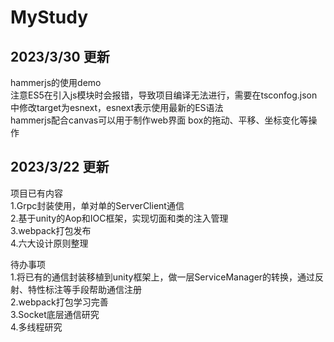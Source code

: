 # MyStudy
## 2023/3/30 更新
hammerjs的使用demo  
注意ES5在引入js模块时会报错，导致项目编译无法进行，需要在tsconfog.json中修改target为esnext，esnext表示使用最新的ES语法  
hammerjs配合canvas可以用于制作web界面 box的拖动、平移、坐标变化等操作

## 2023/3/22 更新  
项目已有内容  
1.Grpc封装使用，单对单的ServerClient通信  
2.基于unity的Aop和IOC框架，实现切面和类的注入管理  
3.webpack打包发布  
4.六大设计原则整理  

待办事项  
1.将已有的通信封装移植到unity框架上，做一层ServiceManager的转换，通过反射、特性标注等手段帮助通信注册  
2.webpack打包学习完善  
3.Socket底层通信研究  
4.多线程研究  
